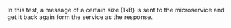 In this test, a message of a certain size (1kB) is sent to the microservice and get it back again form the service as 
the response.